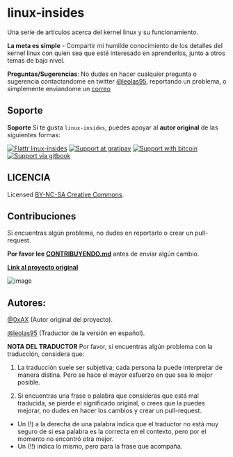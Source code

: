 linux-insides
==============

Una serie de artículos acerca del kernel linux y su funcionamiento.

**La meta es simple** -  Compartir mi humilde conocimiento de los detalles
del kernel linux con quien sea que esté interesado en aprenderlos, junto a
otros temas de bajo nivel.

**Preguntas/Sugerencias**: No dudes en hacer cualquier pregunta o sugerencia
contactandome en twitter [@leolas95](https://twitter.com/leolas95), reportando un
problema, o simplemente enviandome un [correo](mailto:leolespaul@gmail.com)

Soporte
-------

**Soporte** Si te gusta `linux-insides`, puedes apoyar al **autor original**
de las siguientes formas:

[![Flattr linux-insides](https://img.shields.io/badge/donate-flattr-green.svg)](https://flattr.com/submit/auto?user_id=0xAX&url=https://github.com/0xAX/linux-insides/&title=linux-insed) [![Support at gratipay](http://img.shields.io/gratipay/0xAX.svg)](https://gratipay.com/0xAX/) [![Support with bitcoin](https://img.shields.io/badge/donate-bitcoin-green.svg)](https://www.coinbase.com/checkouts/0bfa452a41cf52c0b3f99500b4f31685) [![Support via gitbook](https://img.shields.io/badge/donate-gitbook-green.svg)](https://gumroad.com/l/gitbook_54c9232c1db1670300055523?wanted=true)

LICENCIA
--------

Licensed [BY-NC-SA Creative Commons](http://creativecommons.org/licenses/by-nc-sa/4.0/).

Contribuciones
--------------

Si encuentras algún problema, no dudes en reportarlo o crear un pull-request.

**Por favor lee [CONTRIBUYENDO.md](https://github.com/leolas95/linux-insides/blob/master/CONTRIBUYENDO.md)** antes de enviar algún cambio.

**[Link al proyecto original](https://github.com/0xAX/linux-insides)**

![image](http://oi58.tinypic.com/23upobq.jpg)

Autores:
-------

[@0xAX](https://twitter.com/0xAX) (Autor original del proyecto).

[@leolas95](https://twitter.com/leolas95) (Traductor de la versión en español).

**NOTA DEL TRADUCTOR**
Por favor, si encuentras algún problema con la traducción, considera que:

1. La traducción suele ser subjetiva; cada persona la puede interpretar de
manera distina. Pero se hace el mayor esfuerzo en que sea lo mejor posible.

2. Si encuentras una frase o palabra que consideras que está mal traducida,
se pierde el significado original, o crees que la puedes mejorar, no dudes
en hacer los cambios y crear un pull-request.

* Un (!) a la derecha de una palabra indica que el traductor no está muy seguro
de si esa palabra es la correcta en el contexto, pero por el momento no encontró
otra mejor.
* Un (!!) indica lo mismo, pero para la frase que acompaña.
